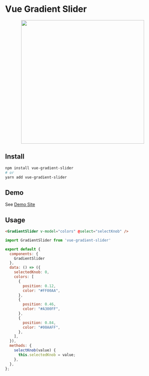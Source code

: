 <!-- @format -->

# Vue Gradient Slider

<p align="center">
  <img src="https://thumbs.gfycat.com/ImpassionedOrangeDassierat-size_restricted.gif" width=400>
</p>

## Install

```bash
npm install vue-gradient-slider
# or
yarn add vue-gradient-slider
```

## Demo

See [Demo Site](https://vue-gradient-slider.vercel.app/)

## Usage

```html
<GradientSlider v-model="colors" @select="selectKnob" />
```

```js
import GradientSlider from 'vue-gradient-slider'

export default {
  components: {
    GradientSlider
  },
  data: () => ({
    selectedKnob: 0,
    colors: [
      {
        position: 0.12,
        color: "#FF00AA",
      },
      {
        position: 0.46,
        color: "#A300FF",
      },
      {
        position: 0.84,
        color: "#00AAFF",
      },
    ],
  }),
  methods: {
    selectKnob(value) {
      this.selectedKnob = value;
    },
  },
};
```
